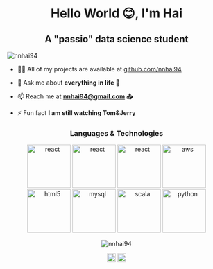<h1 align="center">Hello World 😊, I'm Hai</h1>
<h2 align="center">A "passio" data science student</h2>
<p align="left"> <img src="https://komarev.com/ghpvc/?username=nnhai94" alt="nnhai94" /> </p>

- 👨‍💻 All of my projects are available at [github.com/nnhai94](github.com/nnhai94)

- 💬 Ask me about **everything in life 💌**

- 📫 Reach me at **nnhai94@gmail.com 📤**

- ⚡ Fun fact **I am still watching Tom&Jerry**

<h3 align="center">Languages & Technologies</h3>

<p align="center"><img src="https://konpa.github.io/devicon/devicon.git/icons/react/react-original-wordmark.svg" alt="react" width="100" height="100"/>   <img src="https://konpa.github.io/devicon/devicon.git/icons/css3/css3-original-wordmark.svg" alt="react" width="100" height="100"/>   <img 
src="https://rstudio.com/wp-content/uploads/2018/10/RStudio-Logo-flat.svg" alt="react" width="100" height="100"/>   <img src="https://konpa.github.io/devicon/devicon.git/icons/amazonwebservices/amazonwebservices-original-wordmark.svg" alt="aws" width="100" height="100"/>   <img src="https://konpa.github.io/devicon/devicon.git/icons/html5/html5-original-wordmark.svg" alt="html5" width="100" height="100"/>   <img src="https://konpa.github.io/devicon/devicon.git/icons/mysql/mysql-original-wordmark.svg" alt="mysql" width="100" height="100"/>   <img src="https://konpa.github.io/devicon/devicon.git/icons/scala/scala-original-wordmark.svg" alt="scala" width="100" height="100"/>   <img src="https://konpa.github.io/devicon/devicon.git/icons/python/python-original-wordmark.svg" alt="python" width="100" height="100"/></p><p align="center"> <img src="https://github-readme-stats.vercel.app/api?username=nnhai94&show_icons=true" alt="nnhai94" /> </p>

<p align="center">
<a href="https://linkedin.com/in/hai3299" target="blank"><img align="center" src="https://cdn.jsdelivr.net/npm/simple-icons@3.0.1/icons/linkedin.svg" alt="hai3299" height="20" width="20" /></a>
<a href="https://instagram.com/ngaingochuyen" target="blank"><img align="center" src="https://cdn.jsdelivr.net/npm/simple-icons@3.0.1/icons/instagram.svg" alt="ngaingochuyen" height="20" width="20" /></a>
</p>
